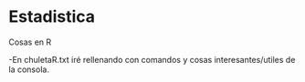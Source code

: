 # Estadistica
Cosas en R

-En chuletaR.txt iré rellenando con comandos y cosas interesantes/utiles de la consola.
